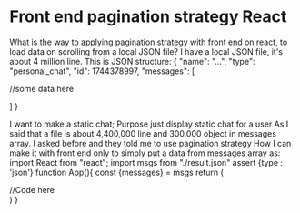 
# Front end pagination strategy React

What is the way to applying pagination strategy with front end on react, to load data on scrolling from a local JSON file?
I have a local JSON file, it's about 4 million line.
This is JSON structure:
{
 "name": "...",
 "type": "personal_chat",
 "id": 1744378997,
 "messages": [

  //some data here

 ]
}

I want to make a static chat; Purpose just display static chat for a user
As I said that a file is about 4,400,000 line and 300,000 object in messages array.
I asked before and they told me to use pagination strategy
How I can make it with front end only to simply put a data from messages array as:
import React from "react";
import msgs from "./result.json" assert {type : 'json'} 
function App(){
const {messages} = msgs
   return (
     <div className="msg-cont">
       //Code here
     </div>
)
}


        